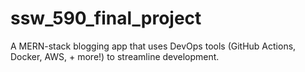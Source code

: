# ssw_590_final_project
A MERN-stack blogging app that uses DevOps tools (GitHub Actions, Docker, AWS, + more!) to streamline development.
